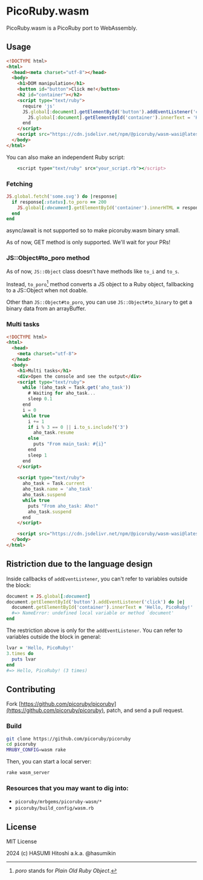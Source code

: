 # PicoRuby.wasm

PicoRuby.wasm is a PicoRuby port to WebAssembly.

## Usage

```html
<!DOCTYPE html>
<html>
  <head><meta charset="utf-8"></head>
  <body>
    <h1>DOM manipulation</h1>
    <button id="button">Click me!</button>
    <h2 id="container"></h2>
    <script type="text/ruby">
      require 'js'
      JS.global[:document].getElementById('button').addEventListener('click') do |_e|
        JS.global[:document].getElementById('container').innerText = 'Hello, PicoRuby!'
      end
    </script>
    <script src="https://cdn.jsdelivr.net/npm/@picoruby/wasm-wasi@latest/dist/init.iife.js"></script>
  </body>
</html>
```

You can also make an independent Ruby script:

```ruby
    <script type="text/ruby" src="your_script.rb"></script>
```

### Fetching

```ruby
JS.global.fetch('some.svg') do |response|
  if response[:status].to_poro == 200
    JS.global[:document].getElementById('container').innerHTML = response.to_binary
  end
end
```

async/await is not supported so to make picoruby.wasm binary small.

As of now, GET method is only supported. We'll wait for your PRs!

### JS::Object#to_poro method

As of now, `JS::Object` class doesn't have methods like `to_i` and `to_s`.

Instead, `to_poro`[^1] method converts a JS object to a Ruby object, fallbacking to a JS::Object when not doable.

[^1]: *poro* stands for *Plain Old Ruby Object*.

Other than `JS::Object#to_poro`, you can use `JS::Object#to_binary` to get a binary data from an arrayBuffer.

### Multi tasks

```html
<!DOCTYPE html>
<html>
  <head>
    <meta charset="utf-8">
  </head>
  <body>
    <h1>Multi tasks</h1>
    <div>Open the console and see the output</div>
    <script type="text/ruby">
      while !(aho_task = Task.get('aho_task'))
        # Waiting for aho_task...
        sleep 0.1
      end
      i = 0
      while true
        i += 1
        if i % 3 == 0 || i.to_s.include?('3')
          aho_task.resume
        else
          puts "From main_task: #{i}"
        end
        sleep 1
      end
    </script>
    
    <script type="text/ruby">
      aho_task = Task.current
      aho_task.name = 'aho_task'
      aho_task.suspend
      while true
        puts "From aho_task: Aho!"
        aho_task.suspend
      end
    </script>

    <script src="https://cdn.jsdelivr.net/npm/@picoruby/wasm-wasi@latest/dist/init.iife.js"></script>
  </body>
</html>
```

## Ristriction due to the language design

Inside callbacks of `addEventListener`, you can't refer to variables outside the block:

```ruby
document = JS.global[:document]
document.getElementById('button').addEventListener('click') do |e|
  document.getElementById('container').innerText = 'Hello, PicoRuby!'
  #=> NameError: undefined local variable or method `document'
end
```

The restriction above is only for the `addEventListener`.
You can refer to variables outside the block in general:

```ruby
lvar = 'Hello, PicoRuby!'
3.times do
  puts lvar
end
#=> Hello, PicoRuby! (3 times)
```

## Contributing

Fork [https://github.com/picoruby/picoruby](https://github.com/picoruby/picoruby), patch, and send a pull request.

### Build

```sh
git clone https://github.com/picoruby/picoruby
cd picoruby
MRUBY_CONFIG=wasm rake
```

Then, you can start a local server:

```sh
rake wasm_server
```

### Resources that you may want to dig into:

- `picoruby/mrbgems/picoruby-wasm/*`
- `picoruby/build_config/wasm.rb`

## License

MIT License

2024 (c) HASUMI Hitoshi a.k.a. @hasumikin
